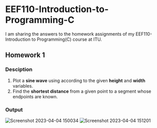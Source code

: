 # EEF110-Introduction-to-Programming-C
I am sharing the answers to the homework assignments of my EEF110-Introduction to Programming(C) course at ITU.

## Homework 1
### Desciption

1. Plot a **sine wave** using according to the given **height** and **width** variables.
2. Find the **shortest distance** from a given point to a segment whose endpoints are known.
### Output

![Screenshot 2023-04-04 150034](https://user-images.githubusercontent.com/119072606/229785331-181d605b-1adb-4985-8636-5c1cd415c513.png)
![Screenshot 2023-04-04 151201](https://user-images.githubusercontent.com/119072606/229787861-d8bfe408-3bc1-4bfa-a983-ee45983c516a.png)
